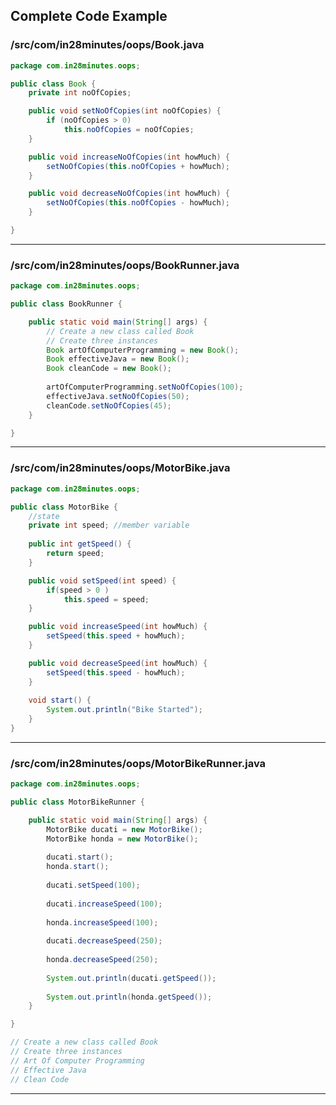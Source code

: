 <!---
Current Directory : /in28Minutes/git/java-a-course-for-beginners/5-IntroductionToObjectOrientedProgramming
-->

## Complete Code Example


### /src/com/in28minutes/oops/Book.java

```java
package com.in28minutes.oops;

public class Book {
	private int noOfCopies;

	public void setNoOfCopies(int noOfCopies) {
		if (noOfCopies > 0)
			this.noOfCopies = noOfCopies;
	}

	public void increaseNoOfCopies(int howMuch) {
		setNoOfCopies(this.noOfCopies + howMuch);
	}

	public void decreaseNoOfCopies(int howMuch) {
		setNoOfCopies(this.noOfCopies - howMuch);
	}

}
```
---

### /src/com/in28minutes/oops/BookRunner.java

```java
package com.in28minutes.oops;

public class BookRunner {

	public static void main(String[] args) {
		// Create a new class called Book 
		// Create three instances
		Book artOfComputerProgramming = new Book();
		Book effectiveJava = new Book();
		Book cleanCode = new Book();
		
		artOfComputerProgramming.setNoOfCopies(100);
		effectiveJava.setNoOfCopies(50);
		cleanCode.setNoOfCopies(45);
	}

}
```
---

### /src/com/in28minutes/oops/MotorBike.java

```java
package com.in28minutes.oops;

public class MotorBike {
	//state
	private int speed; //member variable
		
	public int getSpeed() {
		return speed;
	}

	public void setSpeed(int speed) {
		if(speed > 0 )
			this.speed = speed;
	}

	public void increaseSpeed(int howMuch) {
		setSpeed(this.speed + howMuch);
	}

	public void decreaseSpeed(int howMuch) {
		setSpeed(this.speed - howMuch);
	}
	
	void start() {
		System.out.println("Bike Started");
	}
}
```
---

### /src/com/in28minutes/oops/MotorBikeRunner.java

```java
package com.in28minutes.oops;

public class MotorBikeRunner {

	public static void main(String[] args) {
		MotorBike ducati = new MotorBike();
		MotorBike honda = new MotorBike();
		
		ducati.start();
		honda.start();
		
		ducati.setSpeed(100);
		
		ducati.increaseSpeed(100);
				
		honda.increaseSpeed(100);
		
		ducati.decreaseSpeed(250);
		
		honda.decreaseSpeed(250);
		
		System.out.println(ducati.getSpeed());
		
		System.out.println(honda.getSpeed());
	}

}

// Create a new class called Book 
// Create three instances
// Art Of Computer Programming
// Effective Java
// Clean Code
```
---
